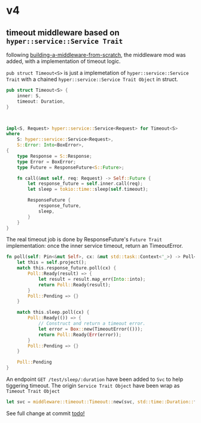 # v4

## timeout middleware based on `hyper::service::Service Trait`
following [building-a-middleware-from-scratch], the middleware mod was added, with a implementation of timeout logic.

`pub struct Timeout<S>` is just a implemetation of `hyper::service::Service Trait` with a chained `hyper::service::Service Trait Object` in struct.

```rust
pub struct Timeout<S> {
    inner: S,
    timeout: Duration,
}



impl<S, Request> hyper::service::Service<Request> for Timeout<S>
where
    S: hyper::service::Service<Request>,
    S::Error: Into<BoxError>,
{
    type Response = S::Response;
    type Error = BoxError;
    type Future = ResponseFuture<S::Future>;

    fn call(&mut self, req: Request) -> Self::Future {
        let response_future = self.inner.call(req);
        let sleep = tokio::time::sleep(self.timeout);

        ResponseFuture {
            response_future,
            sleep,
        }
    }
}
```
The real timeout job is done by ResponseFuture's `Future Trait` implementation: once the inner service timeout, return an TimeoutError.
```rust
fn poll(self: Pin<&mut Self>, cx: &mut std::task::Context<'_>) -> Poll<Self::Output> {
    let this = self.project();
    match this.response_future.poll(cx) {
        Poll::Ready(result) => {
            let result = result.map_err(Into::into);
            return Poll::Ready(result);
        }
        Poll::Pending => {}
    }

    match this.sleep.poll(cx) {
        Poll::Ready(()) => {
            // Construct and return a timeout error.
            let error = Box::new(TimeoutError(()));
            return Poll::Ready(Err(error));
        }
        Poll::Pending => {}
    }

    Poll::Pending
}
```
An endpoint `GET /test/sleep/:duration` have been added to `Svc` to help tiggering timeout. The origin `Service Trait Object` have been wrap as `Timeout Trait Object`
```rust
let svc = middleware::timeout::Timeout::new(svc, std::time::Duration::from_secs(3));
```

See full change at commit [todo!]()

[building-a-middleware-from-scratch]: https://github.com/tower-rs/tower/blob/74881d531141ba0f07b7f58e2a72e3594e5a665c/guides/building-a-middleware-from-scratch.md